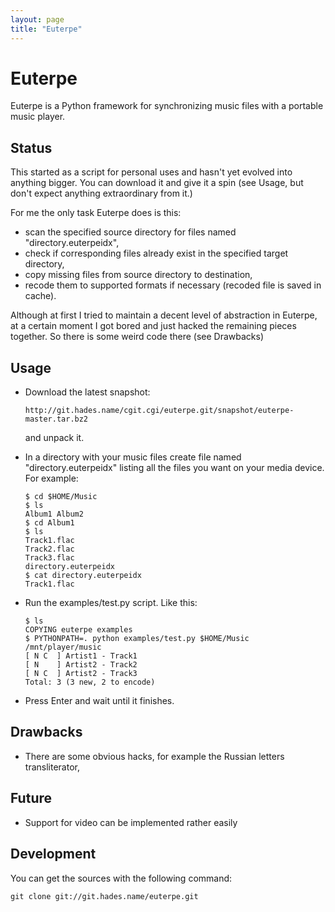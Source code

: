 ```yaml
---
layout: page
title: "Euterpe"
---
```

# Euterpe #

Euterpe is a Python framework for synchronizing music files with a portable
music player.

## Status ##

This started as a script for personal uses and hasn't yet evolved into anything
bigger. You can download it and give it a spin (see Usage, but don't expect
anything extraordinary from it.)

For me the only task Euterpe does is this:

 * scan the specified source directory for files named "directory.euterpeidx",
 * check if corresponding files already exist in the specified target directory,
 * copy missing files from source directory to destination,
 * recode them to supported formats if necessary (recoded file is saved in cache).

Although at first I tried to maintain a decent level of abstraction in Euterpe,
at a certain moment I got bored and just hacked the remaining pieces together.
So there is some weird code there (see Drawbacks)

## Usage ##

 * Download the latest snapshot:

       http://git.hades.name/cgit.cgi/euterpe.git/snapshot/euterpe-master.tar.bz2

   and unpack it.
 * In a directory with your music files create file named
   "directory.euterpeidx" listing all the files you want on your media device.
   For example:

       $ cd $HOME/Music
       $ ls
       Album1 Album2
       $ cd Album1
       $ ls
       Track1.flac
       Track2.flac
       Track3.flac
       directory.euterpeidx
       $ cat directory.euterpeidx
       Track1.flac

 * Run the examples/test.py script. Like this:

       $ ls
       COPYING euterpe examples
       $ PYTHONPATH=. python examples/test.py $HOME/Music /mnt/player/music
       [ N C  ] Artist1 - Track1
       [ N    ] Artist2 - Track2
       [ N C  ] Artist2 - Track3
       Total: 3 (3 new, 2 to encode)

 * Press Enter and wait until it finishes.

## Drawbacks ##

 * There are some obvious hacks, for example the Russian letters
   transliterator,

## Future ##

 * Support for video can be implemented rather easily

## Development ##

You can get the sources with the following command:

    git clone git://git.hades.name/euterpe.git

